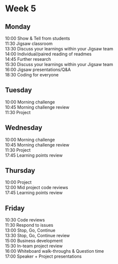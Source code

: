 # Week 5

## Monday
10:00 Show & Tell from students   
11:30 Jigsaw classroom   
13:30 Discuss your learnings within your Jigsaw team   
14:00 Individual/paired reading of readmes  
14:45 Further research  
15:30 Discuss your learnings within your Jigsaw team  
16:00 Jigsaw presentations/Q&A  
18:30 Coding for everyone

## Tuesday
10:00 Morning challenge    
10:45 Morning challenge review  
11:30 Project

## Wednesday
10:00 Morning challenge    
10:45 Morning challenge review   
11:30 Project    
17:45 Learning points review    

## Thursday
10:00 Project    
12:00 Mid project code reviews     
17:45 Learning points review    

## Friday
10:30 Code reviews    
11:30 Respond to issues     
13:00 Stop, Go, Continue     
13:30 Stop, Go, Continue review     
15:00 Business development      
15:30 In-team project review     
16:00 Whiteboard walk-throughs & Question time   
17:00 Speaker + Project presentations
